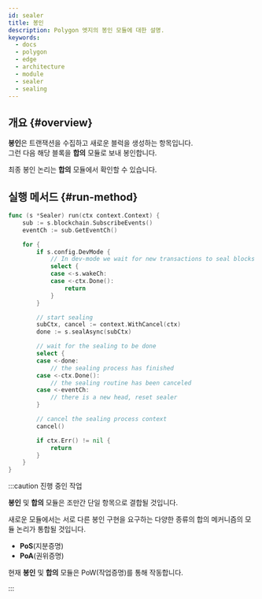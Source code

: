 ```yaml
---
id: sealer
title: 봉인
description: Polygon 엣지의 봉인 모듈에 대한 설명.
keywords:
  - docs
  - polygon
  - edge
  - architecture
  - module
  - sealer
  - sealing
---
```


## 개요 {#overview}

**봉인**은 트랜잭션을 수집하고 새로운 블럭을 생성하는 항목입니다.<br />
그런 다음 해당 블록을 **합의** 모듈로 보내 봉인합니다.

최종 봉인 논리는 **합의** 모듈에서 확인할 수 있습니다.

## 실행 메서드 {#run-method}

````go title="sealer/sealer.go"
func (s *Sealer) run(ctx context.Context) {
	sub := s.blockchain.SubscribeEvents()
	eventCh := sub.GetEventCh()

	for {
		if s.config.DevMode {
			// In dev-mode we wait for new transactions to seal blocks
			select {
			case <-s.wakeCh:
			case <-ctx.Done():
				return
			}
		}

		// start sealing
		subCtx, cancel := context.WithCancel(ctx)
		done := s.sealAsync(subCtx)

		// wait for the sealing to be done
		select {
		case <-done:
			// the sealing process has finished
		case <-ctx.Done():
			// the sealing routine has been canceled
		case <-eventCh:
			// there is a new head, reset sealer
		}

		// cancel the sealing process context
		cancel()

		if ctx.Err() != nil {
			return
		}
	}
}
````

:::caution 진행 중인 작업

**봉인** 및 **합의** 모듈은 조만간 단일 항목으로 결합될 것입니다.

새로운 모듈에서는 서로 다른 봉인 구현을 요구하는 다양한 종류의 합의 메커니즘의 모듈 논리가 통합될 것입니다.
* **PoS**(지분증명)
* **PoA**(권위증명)

현재 **봉인** 및 **합의** 모듈은 PoW(작업증명)를 통해 작동합니다.

:::